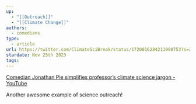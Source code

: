```yaml
---
up:
  - "[[Outreach]]"
  - "[[Climate Change]]"
authors:
  - comedians
type:
  - article
url: https://twitter.com/ClimateSciBreak/status/1720016284211990753?s=20
stardate: Nov 25th 2023
tags: 
---
```

[Comedian Jonathan Pie simplifies professor’s climate science jargon - YouTube](https://www.youtube.com/watch?v=fz-toCCI-Dc)

Another awesome example of science outreach!